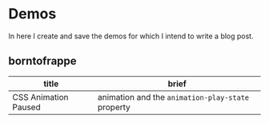 # Demos

In here I create and save the demos for which I intend to write a blog post.

## borntofrappe

| title                | brief                                             |
| -------------------- | ------------------------------------------------- |
| CSS Animation Paused | animation and the `animation-play-state` property |
